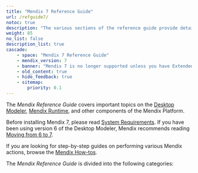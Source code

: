 ```yaml
---
title: "Mendix 7 Reference Guide"
url: /refguide7/
notoc: true
description: "The various sections of the reference guide provide details on the features and functionality of the Mendix Platform."
weight: 85
no_list: false
description_list: true
cascade:
    - space: "Mendix 7 Reference Guide"
    - mendix_version: 7
    - banner: "Mendix 7 is no longer supported unless you have Extended Support (for details, please contact Mendix Support). Mendix 7 documentation will remain available for customers with Extended Support until July, 2024."
    - old_content: true
    - hide_feedback: true
    - sitemap:
        priority: 0.1
---
```


The *Mendix Reference Guide* covers important topics on the  [Desktop Modeler](/refguide7/desktop-modeler/), [Mendix Runtime](/refguide7/runtime/), and other components of the Mendix Platform.

Before installing Mendix 7, please read [System Requirements](/refguide7/system-requirements/). If you have been using version 6 of the Desktop Modeler, Mendix recommends reading [Moving from 6 to 7](/refguide7/moving-from-6-to-7/).

If you are looking for step-by-step guides on performing various Mendix actions, browse the [Mendix How-tos](/howto7/).

The *Mendix Reference Guide* is divided into the following categories:
